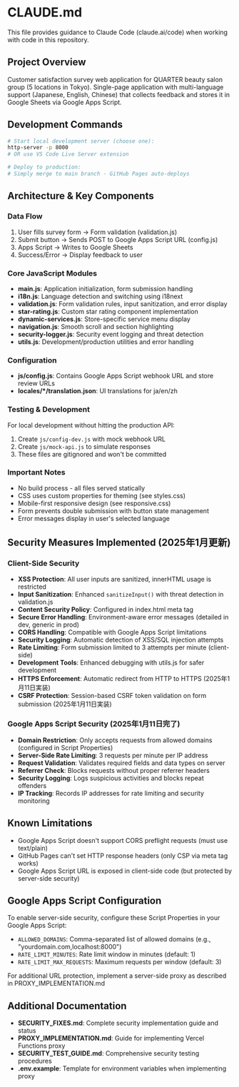 # CLAUDE.md

This file provides guidance to Claude Code (claude.ai/code) when working with code in this repository.

## Project Overview
Customer satisfaction survey web application for QUARTER beauty salon group (5 locations in Tokyo). Single-page application with multi-language support (Japanese, English, Chinese) that collects feedback and stores it in Google Sheets via Google Apps Script.

## Development Commands
```bash
# Start local development server (choose one):
http-server -p 8000
# OR use VS Code Live Server extension

# Deploy to production:
# Simply merge to main branch - GitHub Pages auto-deploys
```

## Architecture & Key Components

### Data Flow
1. User fills survey form → Form validation (validation.js)
2. Submit button → Sends POST to Google Apps Script URL (config.js)
3. Apps Script → Writes to Google Sheets
4. Success/Error → Display feedback to user

### Core JavaScript Modules
- **main.js**: Application initialization, form submission handling
- **i18n.js**: Language detection and switching using i18next
- **validation.js**: Form validation rules, input sanitization, and error display
- **star-rating.js**: Custom star rating component implementation
- **dynamic-services.js**: Store-specific service menu display
- **navigation.js**: Smooth scroll and section highlighting
- **security-logger.js**: Security event logging and threat detection
- **utils.js**: Development/production utilities and error handling

### Configuration
- **js/config.js**: Contains Google Apps Script webhook URL and store review URLs
- **locales/*/translation.json**: UI translations for ja/en/zh

### Testing & Development
For local development without hitting the production API:
1. Create `js/config-dev.js` with mock webhook URL
2. Create `js/mock-api.js` to simulate responses
3. These files are gitignored and won't be committed

### Important Notes
- No build process - all files served statically
- CSS uses custom properties for theming (see styles.css)
- Mobile-first responsive design (see responsive.css)
- Form prevents double submission with button state management
- Error messages display in user's selected language

## Security Measures Implemented (2025年1月更新)

### Client-Side Security
- **XSS Protection**: All user inputs are sanitized, innerHTML usage is restricted
- **Input Sanitization**: Enhanced `sanitizeInput()` with threat detection in validation.js
- **Content Security Policy**: Configured in index.html meta tag
- **Secure Error Handling**: Environment-aware error messages (detailed in dev, generic in prod)
- **CORS Handling**: Compatible with Google Apps Script limitations
- **Security Logging**: Automatic detection of XSS/SQL injection attempts
- **Rate Limiting**: Form submission limited to 3 attempts per minute (client-side)
- **Development Tools**: Enhanced debugging with utils.js for safer development
- **HTTPS Enforcement**: Automatic redirect from HTTP to HTTPS (2025年1月11日実装)
- **CSRF Protection**: Session-based CSRF token validation on form submission (2025年1月11日実装)

### Google Apps Script Security (2025年1月11日完了)
- **Domain Restriction**: Only accepts requests from allowed domains (configured in Script Properties)
- **Server-Side Rate Limiting**: 3 requests per minute per IP address
- **Request Validation**: Validates required fields and data types on server
- **Referrer Check**: Blocks requests without proper referrer headers
- **Security Logging**: Logs suspicious activities and blocks repeat offenders
- **IP Tracking**: Records IP addresses for rate limiting and security monitoring

## Known Limitations
- Google Apps Script doesn't support CORS preflight requests (must use text/plain)
- GitHub Pages can't set HTTP response headers (only CSP via meta tag works)
- Google Apps Script URL is exposed in client-side code (but protected by server-side security)

## Google Apps Script Configuration
To enable server-side security, configure these Script Properties in your Google Apps Script:
- `ALLOWED_DOMAINS`: Comma-separated list of allowed domains (e.g., "yourdomain.com,localhost:8000")
- `RATE_LIMIT_MINUTES`: Rate limit window in minutes (default: 1)
- `RATE_LIMIT_MAX_REQUESTS`: Maximum requests per window (default: 3)

For additional URL protection, implement a server-side proxy as described in PROXY_IMPLEMENTATION.md

## Additional Documentation
- **SECURITY_FIXES.md**: Complete security implementation guide and status
- **PROXY_IMPLEMENTATION.md**: Guide for implementing Vercel Functions proxy
- **SECURITY_TEST_GUIDE.md**: Comprehensive security testing procedures
- **.env.example**: Template for environment variables when implementing proxy